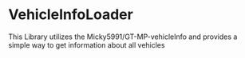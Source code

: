 # VehicleInfoLoader
This Library utilizes the Micky5991/GT-MP-vehicleInfo and provides a simple way to get information about all vehicles
